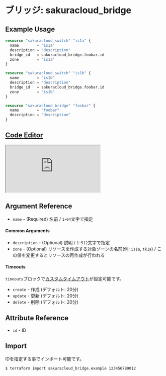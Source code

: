 # ブリッジ: sakuracloud_bridge

## Example Usage

```tf
resource "sakuracloud_switch" "is1a" {
  name        = "is1a"
  description = "description"
  bridge_id   = sakuracloud_bridge.foobar.id
  zone        = "is1a"
}

resource "sakuracloud_switch" "is1b" {
  name        = "is1b"
  description = "description"
  bridge_id   = sakuracloud_bridge.foobar.id
  zone        = "is1b"
}

resource "sakuracloud_bridge" "foobar" {
  name        = "foobar"
  description = "description"
}
```

<div class="editor">

<h2><a href="https://zouen-alpha.usacloud.jp/#resource/bridge" target="_blank" rel="noopener noreferrer">Code Editor</a></h2>

<iframe src="https://zouen-alpha.usacloud.jp/#resource/bridge"></iframe>

</div>


## Argument Reference

* `name` - (Required) 名前 / `1`-`64`文字で指定

#### Common Arguments

* `description` - (Optional) 説明 / `1`-`512`文字で指定
* `zone` - (Optional) リソースを作成する対象ゾーンの名前(例: `is1a`, `tk1a`) / この値を変更するとリソースの再作成が行われる

#### Timeouts

`timeouts`ブロックで[カスタムタイムアウト](https://www.terraform.io/docs/configuration/resources.html#operation-timeouts)が設定可能です。  

* `create` - 作成 (デフォルト: 20分)
* `update` - 更新 (デフォルト: 20分)
* `delete` - 削除 (デフォルト: 20分)

## Attribute Reference

* `id` - ID

## Import

IDを指定する事でインポート可能です。

```bash
$ terraform import sakuracloud_bridge.example 123456789012
```